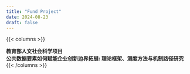 ```yaml
---
title: "Fund Project"
date: 2024-08-23
draft: false
---
```


{{< columns >}}
<div class="column">
<strong>教育部人文社会科学项目</strong>
</div>

<div class="column">
<strong>公共数据要素如何赋能企业创新边界拓展: 理论框架、测度方法与机制路径研究</strong>
</div>
{{< /columns >}}

